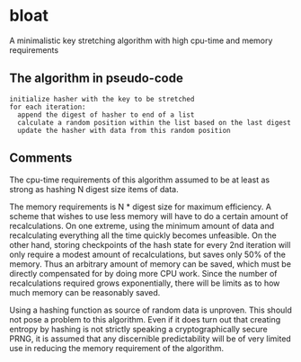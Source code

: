 bloat
=====

A minimalistic key stretching algorithm with high cpu-time and memory requirements

The algorithm in pseudo-code
----------------------------

```
initialize hasher with the key to be stretched
for each iteration:
  append the digest of hasher to end of a list
  calculate a random position within the list based on the last digest
  update the hasher with data from this random position
```

Comments
--------

The cpu-time requirements of this algorithm assumed to be at least as strong as
hashing N digest size items of data.

The memory requirements is N * digest size for maximum efficiency. A scheme
that wishes to use less memory will have to do a certain amount of
recalculations. On one extreme, using the minimum amount of data and
recalculating everything all the time quickly becomes unfeasible. On the other
hand, storing checkpoints of the hash state for every 2nd iteration will only
require a modest amount of recalculations, but saves only 50% of the memory.
Thus an arbitrary amount of memory can be saved, which must be directly
compensated for by doing more CPU work. Since the number of recalculations
required grows exponentially, there will be limits as to how much memory can be
reasonably saved.

Using a hashing function as source of random data is unproven. This should not
pose a problem to this algorithm. Even if it does turn out that creating
entropy by hashing is not strictly speaking a cryptographically secure PRNG, it
is assumed that any discernible predictability will be of very limited use in
reducing the memory requirement of the algorithm.

